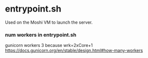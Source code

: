 # entrypoint.sh
Used on the Moshi VM to launch the server.

### num workers in entrypoint.sh
gunicorn workers 3 because wrk=2xCore+1
https://docs.gunicorn.org/en/stable/design.html#how-many-workers